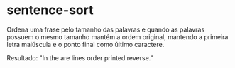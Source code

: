 # sentence-sort

Ordena uma frase pelo tamanho das palavras e quando as palavras possuem o mesmo tamanho mantém a ordem original, mantendo a primeira letra maiúscula e o ponto final como último caractere.

Resultado: "In the are lines order printed reverse."